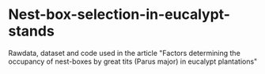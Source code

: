 # Nest-box-selection-in-eucalypt-stands
Rawdata, dataset and code used in the article "Factors determining the occupancy of nest-boxes by great tits (Parus major) in eucalypt plantations" 
